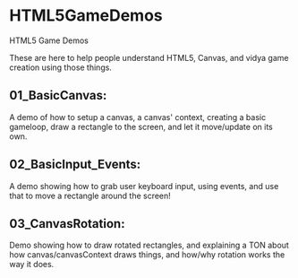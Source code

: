 HTML5GameDemos
==============

HTML5 Game Demos

These are here to help people understand HTML5, Canvas, and vidya game creation 
using those things.

01_BasicCanvas: 
---------------
A demo of how to setup a canvas, a canvas' context, creating a basic gameloop, draw a rectangle to the screen, and let it move/update on its own.

02_BasicInput_Events: 
---------------------
A demo showing how to grab user keyboard input, using events, and use that to move a rectangle around the screen!

03_CanvasRotation:
-------------------
Demo showing how to draw rotated rectangles, and explaining a TON about how canvas/canvasContext draws things, and how/why rotation works the way it does. 

